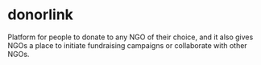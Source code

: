 # donorlink
Platform for people to donate to any NGO  of their choice, and it also gives NGOs a place to initiate fundraising campaigns or collaborate with other NGOs. 
